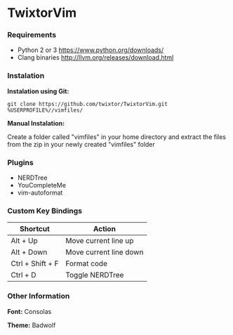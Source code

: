 # TwixtorVim

### Requirements

* Python 2 or 3 https://www.python.org/downloads/
* Clang binaries http://llvm.org/releases/download.html

### Instalation

**Instalation using Git:**
```
git clone https://github.com/twixtor/TwixtorVim.git %USERPROFILE%//vimfiles/
```
**Manual Instalation:**

Create a folder called "vimfiles" in your home directory and extract the files from the zip in your newly created "vimfiles" folder

### Plugins

* NERDTree
* YouCompleteMe
* vim-autoformat

### Custom Key Bindings

Shortcut  | Action
--------- | --------
Alt + Up  | Move current line up
Alt + Down  | Move current line down
Ctrl + Shift + F | Format code
Ctrl + D | Toggle NERDTree

### Other Information

**Font:** Consolas

**Theme:** Badwolf 
